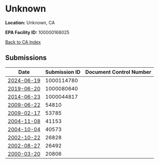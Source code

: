 # Unknown

**Location:** Unknown, CA

**EPA Facility ID:** 100000168025

[Back to CA Index](../../index.md)

## Submissions

| Date | Submission ID | Document Control Number |
|------|--------------|-------------------------|
| [2024-06-19](submissions/1000114780.md) | 1000114780 |  |
| [2019-06-20](submissions/1000080640.md) | 1000080640 |  |
| [2014-06-23](submissions/1000044817.md) | 1000044817 |  |
| [2009-06-22](submissions/54810.md) | 54810 |  |
| [2009-02-17](submissions/53785.md) | 53785 |  |
| [2004-11-08](submissions/41153.md) | 41153 |  |
| [2004-10-04](submissions/40573.md) | 40573 |  |
| [2002-10-22](submissions/26828.md) | 26828 |  |
| [2002-08-27](submissions/26492.md) | 26492 |  |
| [2000-03-20](submissions/20806.md) | 20806 |  |
